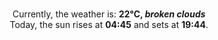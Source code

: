 <p  align="center"><br/>Currently, the weather is: <b> 22°C, <i>broken clouds</i></b></br>Today, the sun rises at <b>04:45</b> and sets at <b>19:44</b>.</p>